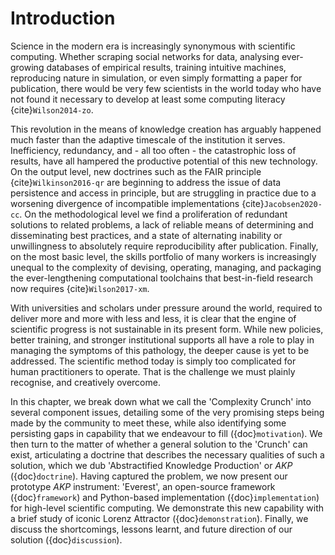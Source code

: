 # Introduction

Science in the modern era is increasingly synonymous with scientific computing. Whether scraping social networks for data, analysing ever-growing databases of empirical results, training intuitive machines, reproducing nature in simulation, or even simply formatting a paper for publication, there would be very few scientists in the world today who have not found it necessary to develop at least some computing literacy {cite}`Wilson2014-zo`.

This revolution in the means of knowledge creation has arguably happened much faster than the adaptive timescale of the institution it serves. Inefficiency, redundancy, and - all too often - the catastrophic loss of results, have all hampered the productive potential of this new technology. On the output level, new doctrines such as the FAIR principle {cite}`Wilkinson2016-qr` are beginning to address the issue of data persistence and access in principle, but are struggling in practice due to a worsening divergence of incompatible implementations {cite}`Jacobsen2020-cc`. On the methodological level we find a proliferation of redundant solutions to related problems, a lack of reliable means of determining and disseminating best practices, and a state of alternating inability or unwillingness to absolutely require reproducibility after publication. Finally, on the most basic level, the skills portfolio of many workers is increasingly unequal to the complexity of devising, operating, managing, and packaging the ever-lengthening computational toolchains that best-in-field research now requires {cite}`Wilson2017-xm`.

With universities and scholars under pressure around the world, required to deliver more and more with less and less, it is clear that the engine of scientific progress is not sustainable in its present form. While new policies, better training, and stronger institutional supports all have a role to play in managing the symptoms of this pathology, the deeper cause is yet to be addressed. The scientific method today is simply too complicated for human practitioners to operate. That is the challenge we must plainly recognise, and creatively overcome.

In this chapter, we break down what we call the 'Complexity Crunch' into several component issues, detailing some of the very promising steps being made by the community to meet these, while also identifying some persisting gaps in capability that we endeavour to fill ({doc}`motivation`). We then turn to the matter of whether a general solution to the 'Crunch' can exist, articulating a doctrine that describes the necessary qualities of such a solution, which we dub 'Abstractified Knowledge Production' or *AKP* ({doc}`doctrine`). Having captured the problem, we now present our prototype *AKP* instrument: 'Everest', an open-source framework ({doc}`framework`) and Python-based implementation ({doc}`implementation`) for high-level scientific computing. We demonstrate this new capability with a brief study of iconic Lorenz Attractor ({doc}`demonstration`). Finally, we discuss the shortcomings, lessons learnt, and future direction of our solution ({doc}`discussion`).
